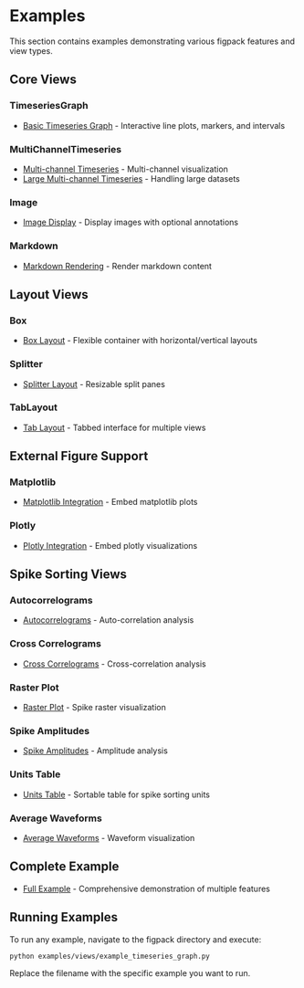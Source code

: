 # Examples

This section contains examples demonstrating various figpack features and view types.

## Core Views

### TimeseriesGraph

- [Basic Timeseries Graph](../../examples/views/example_timeseries_graph.py) - Interactive line plots, markers, and intervals

### MultiChannelTimeseries

- [Multi-channel Timeseries](../../examples/views/example_multichannel_timeseries.py) - Multi-channel visualization
- [Large Multi-channel Timeseries](../../examples/views/example_multichannel_timeseries_large.py) - Handling large datasets

### Image

- [Image Display](../../examples/views/example_image.py) - Display images with optional annotations

### Markdown

- [Markdown Rendering](../../examples/views/example_markdown.py) - Render markdown content

## Layout Views

### Box

- [Box Layout](../../examples/views/example_box.py) - Flexible container with horizontal/vertical layouts

### Splitter

- [Splitter Layout](../../examples/views/example_splitter.py) - Resizable split panes

### TabLayout

- [Tab Layout](../../examples/views/example_tablayout.py) - Tabbed interface for multiple views

## External Figure Support

### Matplotlib

- [Matplotlib Integration](../../examples/views/example_matplotlib.py) - Embed matplotlib plots

### Plotly

- [Plotly Integration](../../examples/views/example_plotly.py) - Embed plotly visualizations

## Spike Sorting Views

### Autocorrelograms

- [Autocorrelograms](../../examples/spike_sorting/example_autocorrelograms.py) - Auto-correlation analysis

### Cross Correlograms

- [Cross Correlograms](../../examples/spike_sorting/example_cross_correlograms.py) - Cross-correlation analysis

### Raster Plot

- [Raster Plot](../../examples/spike_sorting/example_raster_plot.py) - Spike raster visualization

### Spike Amplitudes

- [Spike Amplitudes](../../examples/spike_sorting/example_spike_amplitudes.py) - Amplitude analysis

### Units Table

- [Units Table](../../examples/spike_sorting/example_units_table.py) - Sortable table for spike sorting units

### Average Waveforms

- [Average Waveforms](../../examples/spike_sorting/example_average_waveforms.py) - Waveform visualization

## Complete Example

- [Full Example](../../examples/full_example.py) - Comprehensive demonstration of multiple features

## Running Examples

To run any example, navigate to the figpack directory and execute:

```bash
python examples/views/example_timeseries_graph.py
```

Replace the filename with the specific example you want to run.
